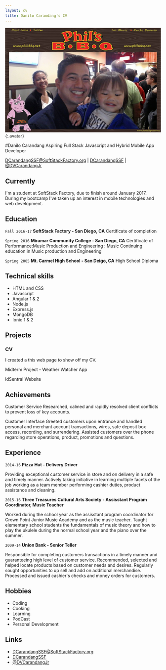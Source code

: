 ```yaml
---
layout: cv
title: Danilo Carandang's CV
---
```


![Danilo](./media/philsPicGraham.jpg){:.avatar}

#Danilo Carandang
Aspiring Full Stack Javascript  and Hybrid Mobile App Developer

<div id="webaddress">
<a href="mailto:">DCarandangSSF@SoftStackFactory.org</a>
|
<i class="fa fa-github"></i> <a href="https://github.com/dcarandangssf">DCarandangSSF</a>
|
<i class="fa fa-twitter"></i> <a href="https://twitter.com/DVCarandangJr">@DVCarandangJr</a>
</div>


## Currently

I'm a student at SoftStack Factory, due to finish around January 2017. During my bootcamp I've taken up an interest in mobile technologies and web development.

## Education

`Fall 2016-17`
__SoftStack Factory - San Diego, CA__ Certificate of completion

`Spring 2016`
__Miramar Community College - San Diego, CA__ Certificate of Performance:Music Production and Engineering : Music
 Continuing education in Music production and Engineering

`Spring 2005`
__Mt. Carmel High School - San Deigo, CA__ High School Diploma


## Technical skills

* HTML and CSS
* Javascript
* Angular 1 & 2
* Node.js
* Express.js
* MongoDB
* Ionic 1 & 2

## Projects

### CV

I created a this web page to show off my CV.

Midterm Project - Weather Watcher App

IdSentral Website

## Achievements

Customer Service 
Researched, calmed and rapidly resolved client conflicts to prevent loss of key accounts.

Customer Interface 
Greeted customers upon entrance and handled personal and merchant account transactions, wires, safe deposit
box access, recording, and surrendering.
Assisted customers over the phone regarding store operations, product, promotions and questions.


## Experience

`2014-16`
__Pizza Hut - Delivery Driver__

Providing exceptional customer service in store and on delivery in a safe and timely manner.
Actively taking initiative in learning multiple facets of the job working as a team member performing cashier duties,
product assistance and cleaning.


`2015-16`
__Three Treasures Cultural Arts Society - Assisstant Program Coordinator, Music Teacher__ 

 Worked during the school year as the assisstant program coordinator for Crown Point Junior Music Academy and as the music teacher.
 Taught elementary school students the fundamentals of music theory and how to play the ukulele during the normal school year and the piano over the summer.


`2009-14`
__Union Bank - Senior Teller__ 

Responsible for completing customers transactions in a timely manner and guaranteeing high level of customer service.
Recommended, selected and helped locate products based on customer needs and desires.
Regularly sought opportunities to up sell and add on additional merchandise.
Processed and issued cashier's checks and money orders for customers.


## Hobbies

* Coding
* Cooking
* Learning
* PodCast
* Personal Development

## Links

* <i class="fa fa-envelope"></i> <a href="mailto:">DCarandangSSF@SoftStackFactory.org</a><br />
* <i class="fa fa-github"></i> <a href="https://github.com/dcarandangssf">DCarandangSSF</a><br />
* <i class="fa fa-twitter"></i> <a href="https://twitter.com/DVCarandangJr">@DVCarandangJr</a><br />
